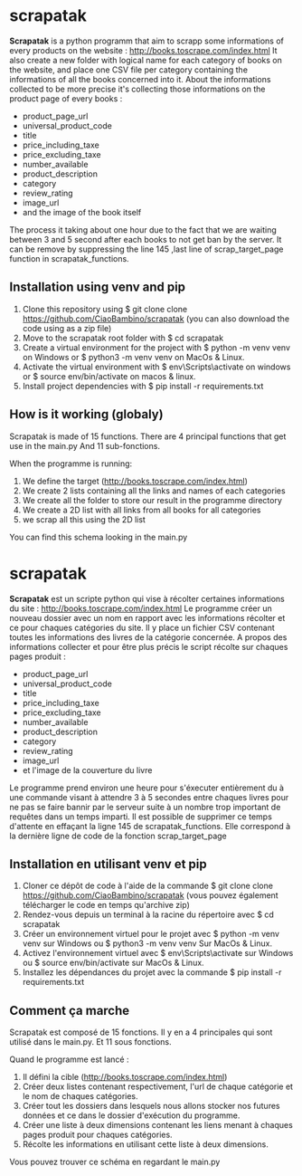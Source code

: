 # scrapatak


__Scrapatak__ is a python programm that aim to scrapp some informations of every products on the website : http://books.toscrape.com/index.html
It also create a new folder with logical name for each category of books on the website, and place one CSV file per category containing the informations of all the books concerned into it.
About the informations collected to be more precise it's collecting those informations on the product page of every books : 
* product_page_url 
* universal_product_code 
* title 
* price_including_taxe
*  price_excluding_taxe 
*  number_available 
*  product_description 
*  category 
*  review_rating 
*  image_url
*  and the image of the book itself

The process it taking about one hour due to the fact that we are waiting between 3 and 5 second after each books to not get ban by the server.
It can be remove by suppressing the line 145 ,last line of scrap_target_page function in scrapatak_functions.

## Installation using venv and pip

1. Clone this repository using $ git clone clone https://github.com/CiaoBambino/scrapatak (you can also download the code using as a zip file)
2. Move to the scrapatak root folder with $ cd scrapatak
3. Create a virtual environment for the project with $ python -m venv venv on Windows or $ python3 -m venv venv on MacOs & Linux.
4. Activate the virtual environment with $ env\Scripts\activate on windows or $ source env/bin/activate on macos & linux.
5. Install project dependencies with $ pip install -r requirements.txt

## How is it working (globaly)

Scrapatak is made of 15 functions.
There are 4 principal functions that get use in the main.py
And 11 sub-fonctions.

When the programme is running:

1. We define the target (http://books.toscrape.com/index.html)
2. We create 2 lists containing all the links and names of each categories
3. We create all the folder to store our result in the programme directory
4. We create a 2D list with all links from all books for all categories
5. we scrap all this using the 2D list

You can find this schema looking in the main.py 



# scrapatak


__Scrapatak__ est un scripte python qui vise à récolter certaines informations du site : http://books.toscrape.com/index.html
Le programme créer un nouveau dossier avec un nom en rapport avec les informations récolter et ce pour chaques catégories du site. Il y place un fichier CSV contenant toutes les informations des livres de la catégorie concernée.
A propos des informations collecter et pour être plus précis le script récolte sur chaques pages produit : 
* product_page_url 
* universal_product_code 
* title 
* price_including_taxe
*  price_excluding_taxe 
*  number_available 
*  product_description 
*  category 
*  review_rating 
*  image_url
*  et l'image de la couverture du livre

Le programme prend environ une heure pour s'éxecuter entièrement du à une commande visant à attendre 3 à 5 secondes entre chaques livres pour ne pas se faire bannir par le serveur suite à un nombre trop important de requêtes dans un temps imparti.
Il est possible de supprimer ce temps d'attente en effaçant la ligne 145 de scrapatak_functions. Elle correspond à la dernière ligne de code de la fonction scrap_target_page

## Installation en utilisant venv et pip

1. Cloner ce dépôt de code à l'aide de la commande $ git clone clone https://github.com/CiaoBambino/scrapatak (vous pouvez également télécharger le code en temps qu'archive zip)
2. Rendez-vous depuis un terminal à la racine du répertoire avec $ cd scrapatak
3. Créer un environnement virtuel pour le projet avec $ python -m venv venv sur Windows ou $ python3 -m venv venv Sur MacOs & Linux.
4. Activez l'environnement virtuel avec $ env\Scripts\activate sur Windows ou $ source env/bin/activate sur MacOs & Linux.
5. Installez les dépendances du projet avec la commande $ pip install -r requirements.txt

## Comment ça marche

Scrapatak est composé de 15 fonctions.
Il y en a 4 principales qui sont utilisé dans le main.py.
Et 11 sous fonctions.

Quand le programme est lancé :

1. Il défini la cible (http://books.toscrape.com/index.html)
2. Créer deux listes contenant respectivement, l'url de chaque catégorie et le nom de chaques catégories.
3. Créer tout les dossiers dans lesquels nous allons stocker nos futures données et ce dans le dossier d'exécution du programme.
4. Créer une liste à deux dimensions contenant les liens menant à chaques pages produit pour chaques catégories.
5. Récolte les informations en utilisant cette liste à deux dimensions.

Vous pouvez trouver ce schéma en regardant le main.py 



